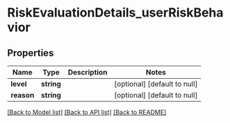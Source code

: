 # RiskEvaluationDetails_userRiskBehavior

## Properties
Name | Type | Description | Notes
------------ | ------------- | ------------- | -------------
**level** | **string** |  | [optional] [default to null]
**reason** | **string** |  | [optional] [default to null]

[[Back to Model list]](../README.md#documentation-for-models) [[Back to API list]](../README.md#documentation-for-api-endpoints) [[Back to README]](../README.md)


